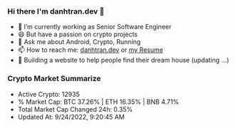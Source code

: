 ### Hi there I'm danhtran.dev 👋

- 🔭 I’m currently working as Senior Software Engineer
- 😄 But have a passion on crypto projects
- 💬 Ask me about Android, Crypto, Running 
- 📫 How to reach me: <a href="https://danhtran.dev" target="_blank">danhtran.dev</a> or <a href="Developer-Resume.pdf" target="_blank">my Resume</a>
- 🌱 Building a website to help people find their dream house (updating ...)

### Crypto Market Summarize
- Active Crypto: 12935
- % Market Cap: BTC 37.26% | ETH 16.35% | BNB 4.71%
- Total Market Cap Changed 24h: 0.35%
- Updated At: 9/24/2022, 9:20:45 AM
